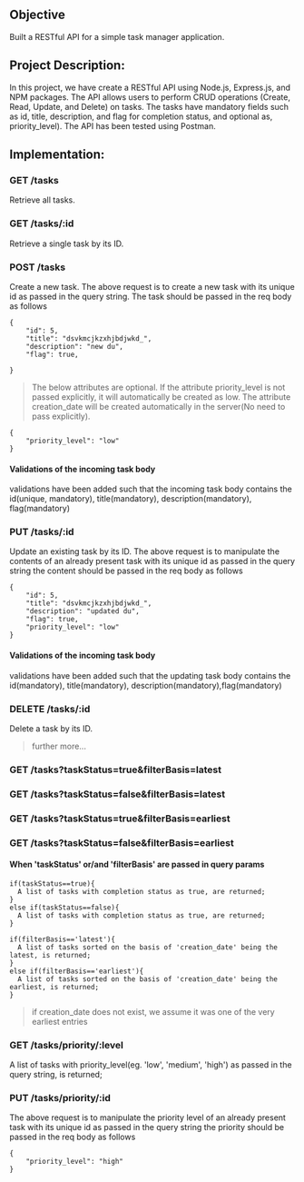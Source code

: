 ## Objective
Built a RESTful API for a simple task manager application.

## Project Description:
In this project, we have create a RESTful API using Node.js, Express.js, and NPM packages. The API allows users to perform CRUD operations (Create, Read, Update, and Delete) on tasks. The tasks have mandatory fields such as id, title, description, and flag for completion status, and optional as, priority_level). The API has been tested using Postman.

## Implementation:
### GET /tasks 
Retrieve all tasks.

### GET /tasks/:id 
Retrieve a single task by its ID.

### POST /tasks
Create a new task.
The above request is to create a new task with its unique id as passed in the query string. The task should be passed in the req body as follows
```
{   
    "id": 5,
    "title": "dsvkmcjkzxhjbdjwkd_",
    "description": "new du",
    "flag": true,

}
```
> The below attributes are optional. If the attribute priority_level is not passed explicitly, it will automatically be created as low. The attribute creation_date will be created automatically in the server(No need to pass explicitly).
```
{
    "priority_level": "low" 
}
```
#### Validations of the incoming task body
validations have been added such that the incoming task body contains the id(unique, mandatory), title(mandatory), description(mandatory), flag(mandatory)

### PUT /tasks/:id
Update an existing task by its ID.
The above request is to manipulate the contents of an already present task with its unique id as passed in the query string
the content should be passed in the req body as follows
```
{   
    "id": 5,
    "title": "dsvkmcjkzxhjbdjwkd_",
    "description": "updated du",
    "flag": true,
    "priority_level": "low"  
}
```
#### Validations of the incoming task body
validations have been added such that the updating task body contains the id(mandatory), title(mandatory), description(mandatory),flag(mandatory)


### DELETE /tasks/:id
Delete a task by its ID.

>further more...

### GET /tasks?taskStatus=true&filterBasis=latest
### GET /tasks?taskStatus=false&filterBasis=latest
### GET /tasks?taskStatus=true&filterBasis=earliest
### GET /tasks?taskStatus=false&filterBasis=earliest

#### When 'taskStatus' or/and 'filterBasis' are passed in query params

```
if(taskStatus==true){
  A list of tasks with completion status as true, are returned;
}
else if(taskStatus==false){
  A list of tasks with completion status as true, are returned;
}

if(filterBasis=='latest'){
  A list of tasks sorted on the basis of 'creation_date' being the latest, is returned;
}
else if(filterBasis=='earliest'){
  A list of tasks sorted on the basis of 'creation_date' being the earliest, is returned;
}
```
> if creation_date does not exist, we assume it was one of the very earliest entries

### GET /tasks/priority/:level
A list of tasks with priority_level(eg. 'low', 'medium', 'high') as passed in the query string, is returned;
### PUT /tasks/priority/:id
The above request is to manipulate the priority level of an already present task with its unique id as passed in the query string
the priority should be passed in the req body as follows
```
{
    "priority_level": "high"
}
```


